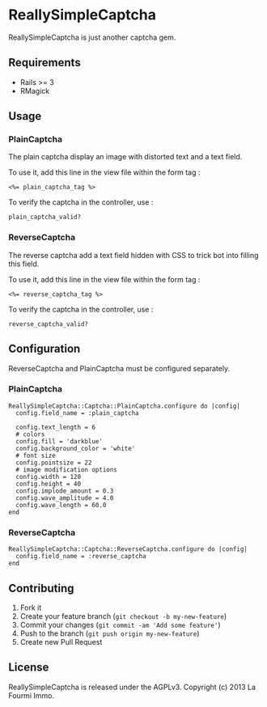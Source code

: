 # ReallySimpleCaptcha

ReallySimpleCaptcha is just another captcha gem.

## Requirements

- Rails >= 3
- RMagick

## Usage

### PlainCaptcha

The plain captcha display an image with distorted text and a text field.

To use it, add this line in the view file within the form tag :
```
<%= plain_captcha_tag %>
```

To verify the captcha in the controller, use :
```
plain_captcha_valid?
```

### ReverseCaptcha

The reverse captcha add a text field hidden with CSS to trick bot into filling this field.

To use it, add this line in the view file within the form tag :
```
<%= reverse_captcha_tag %>
```

To verify the captcha in the controller, use :
```
reverse_captcha_valid?
```

## Configuration

ReverseCaptcha and PlainCaptcha must be configured separately.

### PlainCaptcha
```
ReallySimpleCaptcha::Captcha::PlainCaptcha.configure do |config|
  config.field_name = :plain_captcha

  config.text_length = 6
  # colors
  config.fill = 'darkblue'
  config.background_color = 'white'
  # font size
  config.pointsize = 22
  # image modification options
  config.width = 120
  config.height = 40
  config.implode_amount = 0.3
  config.wave_amplitude = 4.0
  config.wave_length = 60.0
end
```

### ReverseCaptcha
```
ReallySimpleCaptcha::Captcha::ReverseCaptcha.configure do |config|
  config.field_name = :reverse_captcha
end
```

## Contributing

1. Fork it
2. Create your feature branch (`git checkout -b my-new-feature`)
3. Commit your changes (`git commit -am 'Add some feature'`)
4. Push to the branch (`git push origin my-new-feature`)
5. Create new Pull Request

## License

ReallySimpleCaptcha is released under the AGPLv3.
Copyright (c) 2013 La Fourmi Immo.
